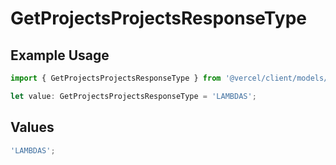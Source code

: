 # GetProjectsProjectsResponseType

## Example Usage

```typescript
import { GetProjectsProjectsResponseType } from '@vercel/client/models/operations';

let value: GetProjectsProjectsResponseType = 'LAMBDAS';
```

## Values

```typescript
'LAMBDAS';
```
